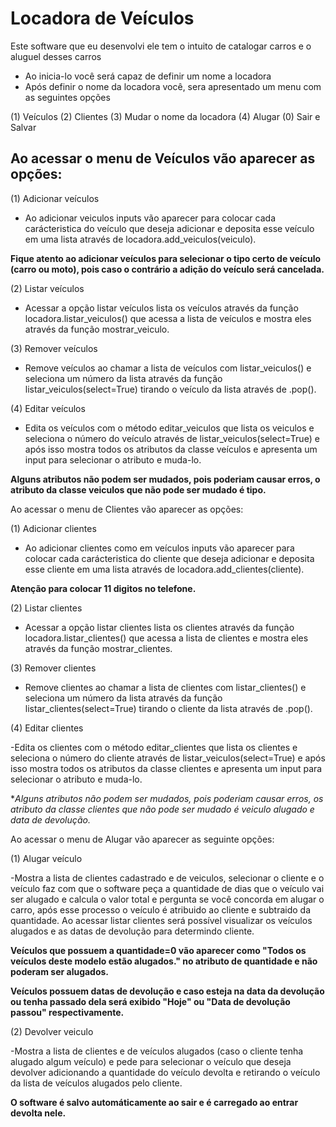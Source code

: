 # Locadora de Veículos
Este software que eu desenvolvi ele tem o intuito de catalogar carros e o aluguel desses carros 

- Ao inicia-lo você será capaz de definir um nome a locadora
- Após definir o nome da locadora você, sera apresentado um menu com as seguintes opções

(1) Veículos
(2) Clientes
(3) Mudar o nome da locadora
(4) Alugar
(0) Sair e Salvar

## Ao acessar o menu de Veículos vão aparecer as opções:

(1) Adicionar veículos

- Ao adicionar veiculos inputs vão aparecer para colocar cada carácteristica do veículo que deseja adicionar e deposita esse veículo em uma lista através de 
locadora.add_veiculos(veiculo).

**Fique atento ao adicionar veículos para selecionar o tipo certo de veículo (carro ou moto), pois caso o contrário a adição do veículo será cancelada.**

(2) Listar veículos

- Acessar a opção listar veículos lista os veículos através da função locadora.listar_veiculos() que acessa a lista de veículos e mostra eles através da função 
mostrar_veiculo.

(3) Remover veículos

- Remove veículos ao chamar a lista de veículos com listar_veiculos() e seleciona um número da lista através da função listar_veiculos(select=True) tirando o veículo da lista através de .pop().

(4) Editar veículos

- Edita os veículos com o método editar_veiculos que lista os veiculos e seleciona o número do veículo através de listar_veiculos(select=True) e após isso mostra
todos os atributos da classe veículos e apresenta um input para selecionar o atributo e muda-lo.

**Alguns atributos não podem ser mudados, pois poderiam causar erros, o atributo da classe veiculos que não pode ser mudado é tipo.**

Ao acessar o menu de Clientes vão aparecer as opções:

(1) Adicionar clientes

- Ao adicionar clientes como em veículos inputs vão aparecer para colocar cada carácteristica do cliente que deseja adicionar e deposita esse cliente em uma lista 
através de locadora.add_clientes(cliente).

**Atenção para colocar 11 digitos no telefone.**

(2) Listar clientes

- Acessar a opção listar clientes lista os clientes através da função locadora.listar_clientes() que acessa a lista de clientes e mostra eles através da função 
mostrar_clientes.

(3) Remover clientes

- Remove clientes ao chamar a lista de clientes com listar_clientes() e seleciona um número da lista através da função listar_clientes(select=True) tirando o cliente da lista através de .pop().

(4) Editar clientes

-Edita os clientes com o método editar_clientes que lista os clientes e seleciona o número do cliente através de listar_veiculos(select=True) e após isso mostra
todos os atributos da classe clientes e apresenta um input para selecionar o atributo e muda-lo.

**Alguns atributos não podem ser mudados, pois poderiam causar erros, os atributo da classe clientes que não pode ser mudado é *veiculo alugado e data de devolução.**

Ao acessar o menu de Alugar vão aparecer as seguinte opções:

(1) Alugar veículo

-Mostra a lista de clientes cadastrado e de veiculos, selecionar o cliente e o veículo faz com que o software peça a quantidade de dias que o veículo vai ser alugado e calcula o valor total e pergunta se você concorda em alugar o carro, após esse processo o veículo é atribuido ao cliente e subtraido da quantidade. Ao acessar listar clientes será possível visualizar os veículos alugados e as datas de devolução para determindo cliente.

**Veículos que possuem a quantidade=0 vão aparecer como "Todos os veículos deste modelo estão alugados." no atributo de quantidade e não poderam ser alugados.**

**Veículos possuem datas de devolução e caso esteja na data da devolução ou tenha passado dela será exibido "Hoje" ou "Data de devolução passou" respectivamente.**

(2) Devolver veiculo

-Mostra a lista de clientes e de veículos alugados (caso o cliente tenha alugado algum veículo) e pede para selecionar o veículo que deseja devolver adicionando a quantidade do veículo devolta e retirando o veículo da lista de veículos alugados pelo cliente.

**O software é salvo automáticamente ao sair e é carregado ao entrar devolta nele.**
